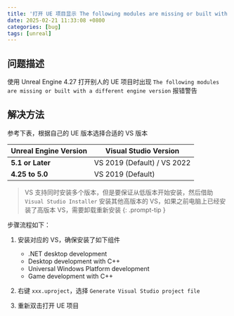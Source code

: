 ```yaml
---
title: '打开 UE 项目显示 The following modules are missing or built with a different engine version'
date: 2025-02-21 11:33:08 +0800
categories: [bug]
tags: [unreal]
---
```


## 问题描述

使用 Unreal Engine 4.27 打开别人的 UE 项目时出现 `The following modules are missing or built with a different engine version` 报错警告

## 解决方法

参考下表，根据自己的 UE 版本选择合适的 VS 版本

| Unreal Engine Version | Visual Studio Version       |
| --------------------- | --------------------------- |
| **5.1 or Later**      | VS 2019 (Default) / VS 2022 |
| **4.25 to 5.0**       | VS 2019 (Default)           |

> VS 支持同时安装多个版本，但是要保证从低版本开始安装，然后借助 `Visual Studio Installer` 安装其他高版本的 VS，如果之前电脑上已经安装了高版本 VS，需要卸载重新安装
{: .prompt-tip }

步骤流程如下：

1. 安装对应的 VS，确保安装了如下组件
  
   - .NET desktop development
   - Desktop development with C++
   - Universal Windows Platform development
   - Game development with C++ 
2. 右键 `xxx.uproject`，选择 `Generate Visual Studio project file`
3. 重新双击打开 UE 项目

